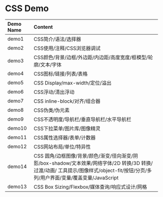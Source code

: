 # CSS Demo

| Demo Name | Content |
| :-------- | :------ |
| demo1	| CSS简介/语法/选择器 |
| demo2	| CSS使用/注释/CSS浏览器调试 |
| demo3	| CSS颜色/背景/边框/外边距/内边距/高度宽度/框模型/轮廓/文本/字体 |
| demo4	| CSS图标/链接/列表/表格 |
| demo5	| CSS Display/max-width/定位/溢出 |
| demo6	| CSS浮动/清出浮动 |
| demo7	| CSS inline-block/对齐/组合器 |
| demo8	| CSS伪类/伪元素 |
| demo9	| CSS不透明度/导航栏/垂直导航栏/水平导航栏 |
| demo10	| CSS下拉菜单/图片库/图像精灵 |
| demo11	| CSS属性选择器/表单/计数器 |
| demo12	| CSS网站布局/单位/特异性 |
| demo14  | CSS 圆角/边框图像/背景/颜色/渐变/径向渐变/阴影/box-shadow/文本效果/网络字体/2D 转换/3D 转换/过渡/动画/  工具提示/图像样式/object-fit/按钮/分页/多列/用户界面/变量/覆盖变量/JavaScript |
| demo13  | CSS Box Sizing/Flexbox/媒体查询/响应式设计/网格

